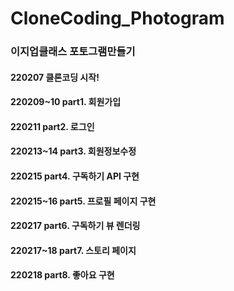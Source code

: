# CloneCoding_Photogram

### 이지업클래스 포토그램만들기

#### 220207 __클론코딩 시작!__

#### 220209~10 __part1. 회원가입__

#### 220211 __part2. 로그인__

#### 220213~14 __part3. 회원정보수정__

#### 220215 __part4. 구독하기 API 구현__

#### 220215~16 __part5. 프로필 페이지 구현__

#### 220217 __part6. 구독하기 뷰 렌더링__

#### 220217~18 __part7. 스토리 페이지__

#### 220218 __part8. 좋아요 구현__
